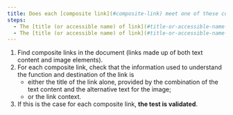 ```yaml
---
title: Does each [composite link](#composite-link) meet one of these conditions (excluding special cases)?
steps:
  - The [title (or accessible name) of link](#title-or-accessible-name-of-link) alone makes it possible to understand its function and destination.
  - The [title (or accessible name) of link](#title-or-accessible-name-of-link) added to the [link context](#link-context) enables us to understand the function and destination of the link.
---
```


1. Find composite links in the document (links made up of both text content and image elements).
2. For each composite link, check that the information used to understand the function and destination of the link is
   - either the title of the link alone, provided by the combination of the text content and the alternative text for the image;
   - or the link context.
3. If this is the case for each composite link, **the test is validated**.
